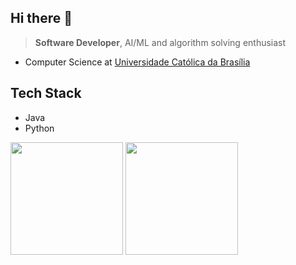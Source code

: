 ## Hi there 👋
> **Software Developer**, AI/ML and algorithm solving enthusiast
- Computer Science at [Universidade Católica da Brasília](https://ucb.catolica.edu.br/)

## Tech Stack
- Java
- Python

<div>
  <a hrf="https://github.com/rdAraujoV">
  <img height="180em" src="https://github-readme-stats.vercel.app/api?username=rdAraujoV&show_icons=true&theme=shadow_blue&include_all_commits=true&count_private=true"/>
  <img height="180em" src="https://github-readme-stats.vercel.app/api/top-langs/?username=rdAraujoV&layout-compact&langs_count=16&theme=shadow_blue"/>
</div>

<!--
**rdAraujoV/rdAraujoV** is a ✨ _special_ ✨ repository because its `README.md` (this file) appears on your GitHub profile.

Here are some ideas to get you started:

- 🔭 I’m currently working on ...
- 🌱 I’m currently learning ...
- 👯 I’m looking to collaborate on ...
- 🤔 I’m looking for help with ...
- 💬 Ask me about ...
- 📫 How to reach me: ...
- 😄 Pronouns: ...
- ⚡ Fun fact: ...
-->
